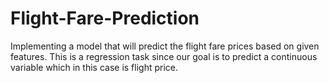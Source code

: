 # Flight-Fare-Prediction
Implementing a model that will predict the flight fare prices based on given features. This is a regression task since our goal is to predict a continuous variable which in this case is flight price.
